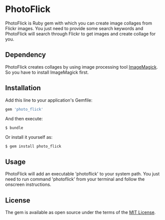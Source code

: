 # PhotoFlick

  PhotoFlick is Ruby gem with which you can create image collages from Flickr images. You just need to provide some search keywords and PhotoFlick will search through Flickr to get images and create collage for you. 

## Dependency

  PhotoFlick creates collages by using image processing tool [ImageMagick](https://www.imagemagick.org/script/index.php). So you have to install ImageMagick first. 


## Installation

Add this line to your application's Gemfile:

```ruby
gem 'photo_flick'
```

And then execute:

    $ bundle

Or install it yourself as:

    $ gem install photo_flick

## Usage

  PhotoFlick will add an executable 'photoflick' to your system path. You just need to run command 'photoflick' from your terminal and follow the onscreen instructions. 

## License

The gem is available as open source under the terms of the [MIT License](http://opensource.org/licenses/MIT).

